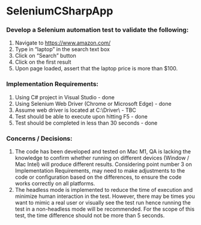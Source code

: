 # SeleniumCSharpApp

### Develop a Selenium automation test to validate the following:
1. Navigate to https://www.amazon.com/
2. Type in “laptop” in the search text box
3. Click on “Search” button
4. Click on the first result
5. Upon page loaded, assert that the laptop price is more than $100.

### Implementation Requirements:
1. Using C# project in Visual Studio - done
2. Using Selenium Web Driver (Chrome or Microsoft Edge) - done
3. Assume web driver is located at C:\Driver\ - TBC
4. Test should be able to execute upon hitting F5 - done
5. Test should be completed in less than 30 seconds - done

### Concerns / Decisions:
1. The code has been developed and tested on Mac M1, QA is lacking the knowledge to confirm whether running on different devices (Window / Mac Intel) will produce different results. Considering point number 3 on Implementation Requirements, may need to make adjustments to the code or configuration based on the differences, to ensure the code works correctly on all platforms.
2. The headless mode is implemented to reduce the time of execution and minimize human interaction in the test. However, there may be times you want to mimic a real user or visually see the test run hence running the test in a non-headless mode will be recommended. For the scope of this test, the time difference should not be more than 5 seconds.
